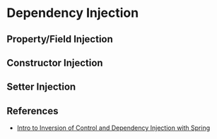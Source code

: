 # Dependency Injection



## Property/Field Injection


## Constructor Injection


## Setter Injection



## References
 - [Intro to Inversion of Control and Dependency Injection with Spring](https://www.baeldung.com/inversion-control-and-dependency-injection-in-spring)
